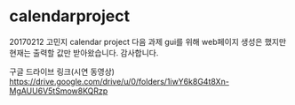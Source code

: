 # calendarproject
 20170212 고민지 calendar project
 다음 과제 gui를 위해 web페이지 생성은 했지만 현재는 출력할 값만 받아왔습니다.
 감사합니다.
 
 구글 드라이브 링크(시연 동영상)
 https://drive.google.com/drive/u/0/folders/1iwY6k8G4t8Xn-MgAUU6V5tSmow8KQRzp
